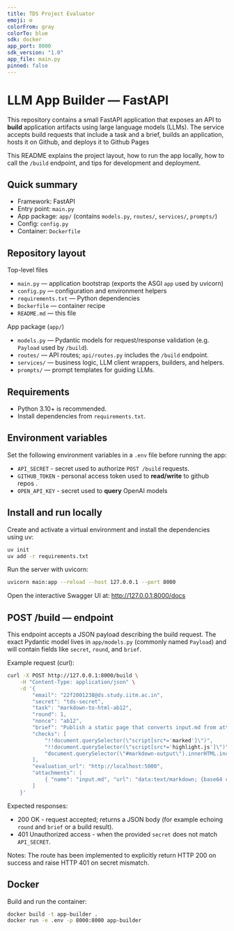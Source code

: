 ```yaml
---
title: TDS Project Evaluator
emoji: ⚙️
colorFrom: gray
colorTo: blue
sdk: docker
app_port: 8000
sdk_version: "1.0"
app_file: main.py
pinned: false
---
```


# LLM App Builder — FastAPI

This repository contains a small FastAPI application that exposes an API to
**build** application artifacts using large language models (LLMs). The service
accepts build requests that include a task and a brief, builds an application,
hosts it on Github, and deploys it to Github Pages

This README explains the project layout, how to run the app locally, how to
call the `/build` endpoint, and tips for development and deployment.

## Quick summary

- Framework: FastAPI
- Entry point: `main.py`
- App package: `app/` (contains `models.py`, `routes/`, `services/`,
  `prompts/`)
- Config: `config.py`
- Container: `Dockerfile`

## Repository layout

Top-level files

- `main.py` — application bootstrap (exports the ASGI `app` used by uvicorn)
- `config.py` — configuration and environment helpers
- `requirements.txt` — Python dependencies
- `Dockerfile` — container recipe
- `README.md` — this file

App package (`app/`)

- `models.py` — Pydantic models for request/response validation (e.g. `Payload`
  used by `/build`).
- `routes/` — API routes; `api/routes.py` includes the `/build` endpoint.
- `services/` — business logic, LLM client wrappers, builders, and helpers.
- `prompts/` — prompt templates for guiding LLMs.

## Requirements

- Python 3.10+ is recommended.
- Install dependencies from `requirements.txt`.

## Environment variables

Set the following environment variables in a `.env` file before running the
app:

- `API_SECRET` - secret used to authorize `POST /build` requests.
- `GITHUB_TOKEN` - personal access token used to **read/write** to github repos
  .
- `OPEN_API_KEY` - secret used to **query** OpenAI models

## Install and run locally

Create and activate a virtual environment and install the dependencies using
uv:

```bash
uv init
uv add -r requirements.txt
```

Run the server with uvicorn:

```bash
uvicorn main:app --reload --host 127.0.0.1 --port 8000
```

Open the interactive Swagger UI at: http://127.0.0.1:8000/docs

## POST /build — endpoint

This endpoint accepts a JSON payload describing the build request. The exact
Pydantic model lives in `app/models.py` (commonly named `Payload`) and will
contain fields like `secret`, `round`, and `brief`.

Example request (curl):

```bash
curl -X POST http://127.0.0.1:8000/build \
	-H "Content-Type: application/json" \
	-d '{
		"email": "22f2001238@ds.study.iitm.ac.in",
		"secret": "tds-secret",
		"task": "markdown-to-html-ab12",
		"round": 1,
		"nonce": "ab12",
		"brief": "Publish a static page that converts input.md from attachments to HTML with marked, renders it inside",
		"checks": [
			"!!document.querySelector(\"script[src*='marked']\")",
			"!!document.querySelector(\"script[src*='highlight.js']\")",
			"document.querySelector(\"#markdown-output\").innerHTML.includes(\"<h\")"
		],
		"evaluation_url": "http://localhost:5000",
		"attachments": [
			{ "name": "input.md", "url": "data:text/markdown; {base64 code}" }
		]
	}'
```

Expected responses:

- 200 OK - request accepted; returns a JSON body (for example echoing `round`
  and `brief` or a build result).
- 401 Unauthorized access - when the provided `secret` does not match
  `API_SECRET`.

Notes: The route has been implemented to explicitly return HTTP 200 on success
and raise HTTP 401 on secret mismatch.

## Docker

Build and run the container:

```bash
docker build -t app-builder .
docker run -e .env -p 8000:8000 app-builder
```
